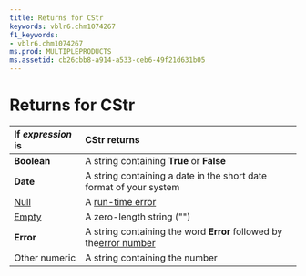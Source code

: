 ```yaml
---
title: Returns for CStr
keywords: vblr6.chm1074267
f1_keywords:
- vblr6.chm1074267
ms.prod: MULTIPLEPRODUCTS
ms.assetid: cb26cbb8-a914-a533-ceb6-49f21d631b05
---
```



# Returns for CStr


|**If  _expression_ is**|**CStr returns**|
|:-----|:-----|
|**Boolean**|A string containing  **True** or **False**|
|**Date**|A string containing a date in the short date format of your system|
|[Null](vbe-glossary.md)|A [run-time error](vbe-glossary.md)|
|[Empty](vbe-glossary.md)|A zero-length string ("")|
|**Error**|A string containing the word  **Error** followed by the[error number](vbe-glossary.md)|
|Other numeric|A string containing the number|

